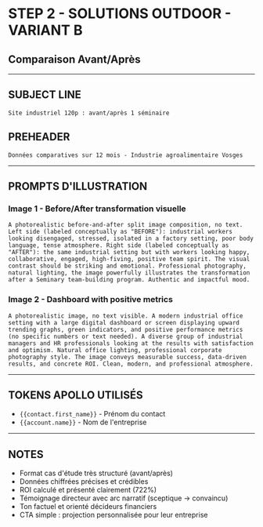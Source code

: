 # STEP 2 - SOLUTIONS OUTDOOR - VARIANT B
## Comparaison Avant/Après

---

## SUBJECT LINE
```
Site industriel 120p : avant/après 1 séminaire
```

## PREHEADER
```
Données comparatives sur 12 mois - Industrie agroalimentaire Vosges
```

---

## PROMPTS D'ILLUSTRATION

### Image 1 - Before/After transformation visuelle
```
A photorealistic before-and-after split image composition, no text. Left side (labeled conceptually as "BEFORE"): industrial workers looking disengaged, stressed, isolated in a factory setting, poor body language, tense atmosphere. Right side (labeled conceptually as "AFTER"): the same industrial setting but with workers looking happy, collaborative, engaged, high-fiving, positive team spirit. The visual contrast should be striking and emotional. Professional photography, natural lighting, the image powerfully illustrates the transformation after a Seminary team-building program. Authentic and impactful mood.
```

### Image 2 - Dashboard with positive metrics
```
A photorealistic image, no text visible. A modern industrial office setting with a large digital dashboard or screen displaying upward trending graphs, green indicators, and positive performance metrics (no specific numbers or text needed). A diverse group of industrial managers and HR professionals looking at the results with satisfaction and optimism. Natural office lighting, professional corporate photography style. The image conveys measurable success, data-driven results, and concrete ROI. Clean, modern, and professional atmosphere.
```

---

## TOKENS APOLLO UTILISÉS
- `{{contact.first_name}}` - Prénom du contact
- `{{account.name}}` - Nom de l'entreprise

---

## NOTES
- Format cas d'étude très structuré (avant/après)
- Données chiffrées précises et crédibles
- ROI calculé et présenté clairement (722%)
- Témoignage directeur avec arc narratif (sceptique → convaincu)
- Ton factuel et orienté décideurs financiers
- CTA simple : projection personnalisée pour leur entreprise
